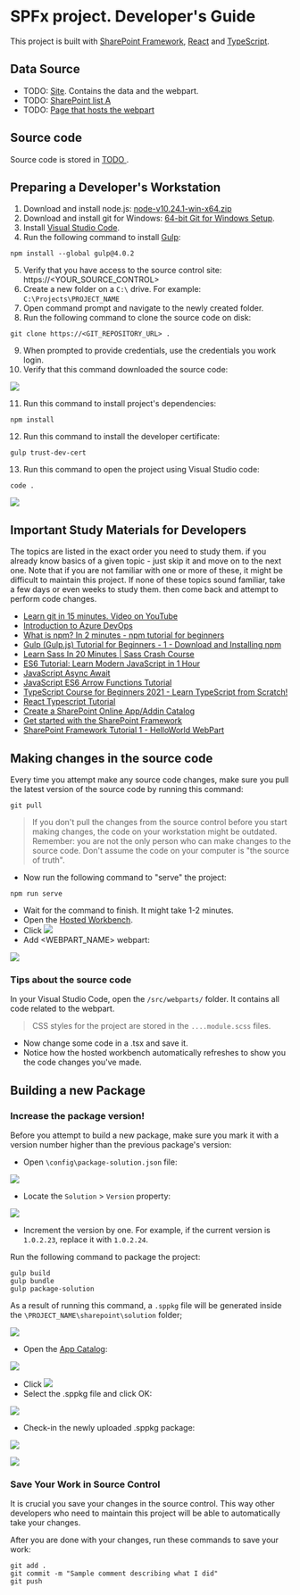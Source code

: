 # SPFx project. Developer's Guide

This project is built with [SharePoint Framework](https://docs.microsoft.com/en-us/sharepoint/dev/spfx/sharepoint-framework-overview), [React](https://reactjs.org) and [TypeScript](https://www.typescriptlang.org/).

## Data Source
- TODO: [Site](#). Contains the data and the webpart.
- TODO: [SharePoint list A](#)
- TODO: [Page that hosts the webpart](#)

## Source code
Source code is stored in [TODO <ADD GIT REPO URL>](#).

## Preparing a Developer's Workstation
1.  Download and install node.js: [node-v10.24.1-win-x64.zip](https://nodejs.org/dist/latest-v10.x/node-v10.24.1-win-x64.zip) 
1.  Download and install git for Windows: [64-bit Git for Windows Setup](https://github.com/git-for-windows/git/releases/download/v2.31.1.windows.1/Git-2.31.1-64-bit.exe).
1. Install [Visual Studio Code](https://code.visualstudio.com/).
1. Run the following command to install [Gulp](https://gulpjs.com/):
```
npm install --global gulp@4.0.2
```
5. Verify that you have access to the source control site: https://<YOUR_SOURCE_CONTROL>
5. Create a new folder on a `C:\` drive. For example: `C:\Projects\PROJECT_NAME`
5. Open command prompt and navigate to the newly created folder.
5. Run the following command to clone the source code on disk:
```
git clone https://<GIT_REPOSITORY_URL> .
```
9. When prompted to provide credentials, use the credentials you work login.
10. Verify that this command downloaded the source code:

![](IMG/Source.png)

11. Run this command to install project's dependencies:
```
npm install
```
12. Run this command to install the developer certificate:
```
gulp trust-dev-cert
```
13. Run this command to open the project using Visual Studio code:
```
code .
```

![](IMG/Folders.png)

## Important Study Materials for Developers
The topics are listed in the exact order you need to study them. if you already know basics of a given topic - just skip it and move on to the next one. Note that if you are not familiar with one or more of these, it might be difficult to maintain this project. If none of these topics sound familiar, take a few days or even weeks to study them. then come back and attempt to perform code changes.

- [Learn git in 15 minutes. Video on YouTube](https://www.youtube.com/watch?v=USjZcfj8yxE)
- [Introduction to Azure DevOps](https://www.youtube.com/watch?v=JhqpF-5E10I)
- [What is npm? In 2 minutes - npm tutorial for beginners](https://www.youtube.com/watch?v=ZNbFagCBlwo)
- [Gulp (Gulp.js) Tutorial for Beginners - 1 - Download and Installing npm](https://www.youtube.com/watch?v=CxM1RYnCYwM)
- [Learn Sass In 20 Minutes | Sass Crash Course](https://www.youtube.com/watch?v=Zz6eOVaaelI)
- [ES6 Tutorial: Learn Modern JavaScript in 1 Hour](https://www.youtube.com/watch?v=NCwa_xi0Uuc)
- [JavaScript Async Await](https://www.youtube.com/watch?v=V_Kr9OSfDeU)
- [JavaScript ES6 Arrow Functions Tutorial](https://www.youtube.com/watch?v=h33Srr5J9nY)
- [TypeScript Course for Beginners 2021 - Learn TypeScript from Scratch!](https://www.youtube.com/watch?v=BwuLxPH8IDs)
- [React Typescript Tutorial](https://www.youtube.com/watch?v=Z5iWr6Srsj8)
- [Create a SharePoint Online App/Addin Catalog](https://www.youtube.com/watch?v=qU08CINn4gU)
- [Get started with the SharePoint Framework](https://docs.microsoft.com/en-us/learn/modules/sharepoint-spfx-get-started/)
- [SharePoint Framework Tutorial 1 - HelloWorld WebPart](https://www.youtube.com/watch?v=_O2Re5uRLoo)

## Making changes in the source code
Every time you attempt make any source code changes, make sure you pull the latest version of the source code by running this command:

```
git pull
```
> If you don't pull the changes from the source control before you start making changes, the code on your workstation might be outdated. Remember: you are not the only person who can make changes to the source code. Don't assume the code on your computer is "the source of truth".

- Now run the following command to "serve" the project:

```
npm run serve
```

- Wait for the command to finish. It might take 1-2 minutes.
- Open the [Hosted Workbench](https://drps.sharepoint.com/sites/DisclosureBooking/_layouts/15/workbench.aspx).
- Click ![](IMG/PLUS.png)
- Add <WEBPART_NAME> webpart:

![](IMG/AddWebpart.png)

### Tips about the source code

In your Visual Studio Code, open the `/src/webparts/` folder. It contains all code related to the webpart.

> CSS styles for the project are stored in the `....module.scss` files.

- Now change some code in a .tsx and save it.
- Notice how the hosted workbench automatically refreshes to show you the code changes you've made.


## Building a new Package

### Increase the package version!
Before you attempt to build a new package, make sure you mark it with a version number higher than the previous package's version:

- Open `\config\package-solution.json` file:

![](IMG/package-solution.png)

- Locate the `Solution` > `Version` property:

![](IMG/Increment.png)

- Increment the version by one. For example, if the current version is `1.0.2.23`, replace it with `1.0.2.24`.

Run the following command to package the project:

```
gulp build
gulp bundle
gulp package-solution
```
As a result of running this command, a `.sppkg` file will be generated inside the `\PROJECT_NAME\sharepoint\solution` folder;

![](IMG/Package.png)

- Open the [App Catalog](https://drps.sharepoint.com/sites/DisclosureBooking/AppCatalog/Forms/AllItems.aspx):

![](IMG/Catalog.png)

- Click 
![](IMG/Upload.png)
- Select the .sppkg file and click OK:

![](IMG/Dialog.png)

- Check-in the newly uploaded .sppkg package:

![](IMG/Checkin.png)

![](IMG/OK.png)


### Save Your Work in Source Control

It is crucial you save your changes in the source control. This way other developers who need to maintain this project will be able to automatically take your changes. 

After you are done with your changes, run these commands to save your work:

```
git add .
git commit -m "Sample comment describing what I did"
git push
```